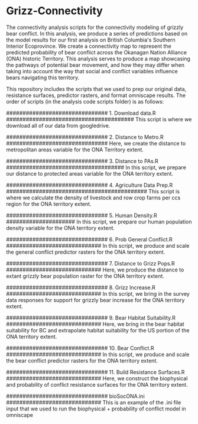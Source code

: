# Grizz-Connectivity
The connectivity analysis scripts for the connectivity modeling of grizzly bear conflict. In this analysis, we produce a series of predictions based on the model results for our first analysis on British Columbia's Southern Interior Ecoprovince. We create a connectivity map to represent the predicted probability of bear conflict across the Okanagan Nation Alliance (ONA) historic Territory. This analysis serves to produce a map showcasing the pathways of potential bear movement, and how they may differ when taking into account the way that social and conflict variables influence bears navigating this territory.

This repository includes the scripts that we used to prep our original data, resistance surfaces, predictor rasters, and format omniscape results. The order of scripts (in the analysis code scripts folder) is as follows:

############################### 1. Download data.R #######################################
This script is where we download all of our data from googledrive.

############################### 2. Distance to Metro.R ###############################
Here, we create the distance to metropolitan areas variable for the ONA Territory extent.

############################### 3. Distance to PAs.R ####################################
In this script, we prepare our distance to protected areas variable for the ONA territory extent.

############################### 4. Agriculture Data Prep.R ###########################################
This script is where we calculate the density of livestock and row crop farms per ccs region for the ONA territory extent.

############################### 5. Human Density.R #####################
In this script, we prepare our human population density variable for the ONA territory extent.

############################### 6. Prob General Conflict.R #############################
In this  script, we produce and scale the general conflict predictor rasters for the ONA territory extent.

############################### 7. Distance to Grizz Pops.R #############################
Here, we produce the distance to extant grizzly bear population raster for the ONA territory extent.

############################### 8. Grizz Increase.R #############################
In this  script, we bring in the survey data responses for support for grizzly bear increase for the ONA territory extent.

############################### 9. Bear Habitat Suitability.R #############################
Here, we bring in the bear habitat suitability for BC and extrapolate habitat suitability for the US portion of the ONA territory extent.

############################### 10. Bear Conflict.R #############################
In this  script, we produce and scale the bear conflict predictor rasters for the ONA territory extent.

############################### 11. Build Resistance Surfaces.R #############################
Here, we construct the biophysical and probability of conflict resistance surfaces for the ONA territory extent.

############################### bioSocONA.ini #############################
This is an example of the .ini file input that we used to run the biophysical + probability of conflict model in omniscape





